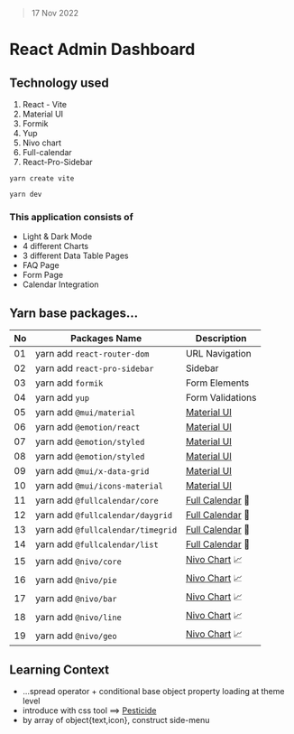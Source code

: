 > 17 Nov 2022

# React Admin Dashboard 

## Technology used
1. React - Vite
2. Material UI 
3. Formik
4. Yup
5. Nivo chart
6. Full-calendar
7. React-Pro-Sidebar


```
yarn create vite

yarn dev
```


### This application consists of 
* Light & Dark Mode
* 4 different Charts
* 3 different Data Table Pages
* FAQ Page
* Form Page  
* Calendar Integration

## Yarn base packages...
|No | Packages Name                    | Description      |
|---|----------------------------------|------------------|
|01 |yarn add `react-router-dom`       | URL Navigation   |
|02 |yarn add `react-pro-sidebar`      | Sidebar          |
|03 |yarn add `formik`                 | Form Elements    |
|04 |yarn add `yup`                    | Form Validations |
|05 |yarn add `@mui/material`          | [Material UI][mui] |
|06 |yarn add `@emotion/react`         | [Material UI][mui] |
|07 |yarn add `@emotion/styled`        | [Material UI][mui] |
|08 |yarn add `@emotion/styled`        | [Material UI][mui] |
|09 |yarn add `@mui/x-data-grid`       | [Material UI][mui] |
|10 |yarn add `@mui/icons-material`    | [Material UI][mui] |
|11 |yarn add `@fullcalendar/core`     | [Full Calendar][📆] 📆 |
|12 |yarn add `@fullcalendar/daygrid`  | [Full Calendar][📆] 📆 |
|13 |yarn add `@fullcalendar/timegrid` | [Full Calendar][📆] 📆 |
|14 |yarn add `@fullcalendar/list`     | [Full Calendar][📆] 📆 |
|15 |yarn add `@nivo/core`             | [Nivo Chart][📈] 📈 |
|16 |yarn add `@nivo/pie`              | [Nivo Chart][📈] 📈 |
|17 |yarn add `@nivo/bar`              | [Nivo Chart][📈] 📈 |
|18 |yarn add `@nivo/line`             | [Nivo Chart][📈] 📈 |
|19 |yarn add `@nivo/geo`              | [Nivo Chart][📈] 📈 |


## Learning Context
* ...spread operator + conditional base object property loading at theme level
* introduce with css tool ==> [Pesticide][link]
* by array of object{text,icon}, construct side-menu



[mui]: https://mui.com/material-ui/getting-started/installation
[📆]: https://fullcalendar.io
[📈]: https://nivo.rocks

<!-- 
https://www.youtube.com/watch?v=wYpCWwD1oz0
https://github.com/ed-roh/react-admin-dashboard
-->

[link]: https://chrome.google.com/webstore/detail/pesticide-for-chrome/bakpbgckdnepkmkeaiomhmfcnejndkbi


